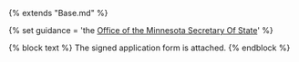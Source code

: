 {% extends "Base.md" %}

{% set guidance = 'the [Office of the Minnesota Secretary Of State](https://www.sos.state.mn.us/elections-voting/other-ways-to-vote/vote-early-by-mail/)' %}

{% block text %}
The signed application form is attached.
{% endblock %}
